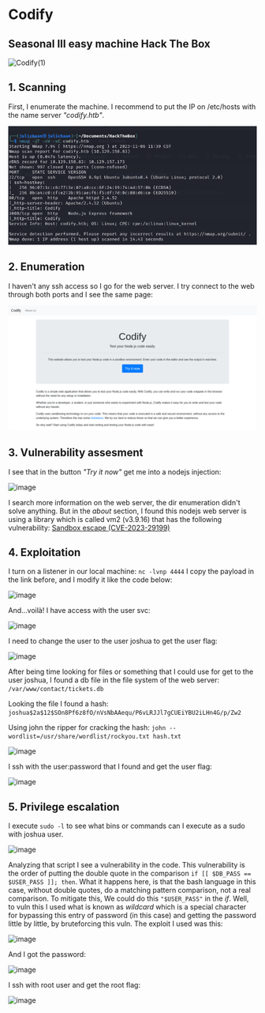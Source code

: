 # Codify
## Seasonal III easy machine Hack The Box

![Codify(1)](https://github.com/JulianEspadaRodriguez/HackTheBox/assets/111667186/fa4a2641-5830-46ca-9fb5-fe77a316ed41)

## 1. Scanning
First, I enumerate the machine. I recommend to put the IP on /etc/hosts with the name server *"codify.htb"*.

![nmap](https://github.com/JulianEspadaRodriguez/HackTheBox/blob/main/Codify/nmap.png)

## 2. Enumeration
I haven't any ssh access so I go for the web server.
I try connect to the web through both ports and I see the same page:

![codify](https://github.com/JulianEspadaRodriguez/HackTheBox/blob/dcb54eb3513fc1e90654a321b48ea5be0cc1420c/Codify/Screenshot%202023-11-06%20at%2011-44-27%20Codify.png)

## 3. Vulnerability assesment
I see that in the button *"Try it now"* get me into a nodejs injection:

![image](https://github.com/JulianEspadaRodriguez/HackTheBox/assets/111667186/0958eeba-ba9e-41c9-8e88-1c44474b0e22)

I search more information on the web server, the dir enumeration didn't solve anything. But in the *about* section, I found this nodejs web server is using a library which is called vm2 (v3.9.16) that has the following vulnerability: [Sandbox escape (CVE-2023-29199)](https://gist.github.com/leesh3288/f693061e6523c97274ad5298eb2c74e9)

## 4. Exploitation
I turn on a listener in our local machine: `nc -lvnp 4444`
I copy the payload in the link before, and I modify it like the code below:

![image](https://github.com/JulianEspadaRodriguez/HackTheBox/assets/111667186/07cf2b17-5ddf-41bd-98cd-2b154ff10fc8)

And...voilà! I have access with the user svc:

![image](https://github.com/JulianEspadaRodriguez/HackTheBox/assets/111667186/8c8b3cae-3dc5-4c09-97d1-003f61a0484e)

I need to change the user to the user joshua to get the user flag:

![image](https://github.com/JulianEspadaRodriguez/HackTheBox/assets/111667186/cd005395-639c-471c-83d3-f9ea3f17e0b1)

After being time looking for files or something that I could use for get to the user joshua, I found a db file in the file system of the web server: `/var/www/contact/tickets.db`

Looking the file I found a hash: `joshua$2a$12$SOn8Pf6z8fO/nVsNbAAequ/P6vLRJJl7gCUEiYBU2iLHn4G/p/Zw2`

Using john the ripper for cracking the hash: `john --wordlist=/usr/share/wordlist/rockyou.txt hash.txt`

![image](https://github.com/JulianEspadaRodriguez/HackTheBox/assets/111667186/e76520d2-3b53-4813-a83e-9f0935b2a582)

I ssh with the user:password that I found and get the user flag:

![image](https://github.com/JulianEspadaRodriguez/HackTheBox/assets/111667186/484e9843-e64f-4263-b226-98e003dbaa7c)

## 5. Privilege escalation
I execute `sudo -l` to see what bins or commands can I execute as a sudo  with joshua user.

![image](https://github.com/JulianEspadaRodriguez/HackTheBox/assets/111667186/d1034bb2-da86-49e4-bd5a-16521845314f)

Analyzing that script I see a vulnerability in the code. This vulnerability is the order of putting the double quote in the comparison `if [[ $DB_PASS == $USER_PASS ]]; then`. What it happens here, is that the bash language in this case, without double quotes, do a matching pattern comparison, not a real comparison. To mitigate this, We could do this `"$USER_PASS"` in the *if*. Well, to vuln this I used what is known as *wildcard* which is a special character for bypassing this entry of password (in this case) and getting the password little by little, by bruteforcing this vuln. The exploit I used was this:

![image](https://github.com/JulianEspadaRodriguez/HackTheBox/assets/111667186/40b15a31-d998-4c94-b582-9c3790f41436)

And I got the password: 

![image](https://github.com/JulianEspadaRodriguez/HackTheBox/assets/111667186/ab6f2a17-7501-4485-90bd-57a09f732e66)

I ssh with root user and get the root flag:

![image](https://github.com/JulianEspadaRodriguez/HackTheBox/assets/111667186/41e7151e-ac08-4a35-9056-883ef0e6663b)









